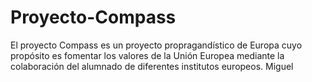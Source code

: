 # Proyecto-Compass
El proyecto Compass es un proyecto propragandístico de Europa cuyo propósito es fomentar los valores de la Unión Europea mediante la colaboración del alumnado de diferentes institutos europeos. 
Miguel
